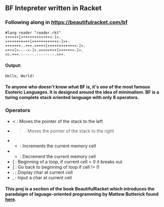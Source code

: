 ## BF Intepreter written in Racket
### Following along in https://beautifulracket.com/bf
```racket
#lang reader "reader.rkt"
++++++[>++++++++++++<-]>.
>++++++++++[>++++++++++<-]>+.
+++++++..+++.>++++[>+++++++++++<-]>.
<+++[>----<-]>.<<<<<+++[>+++++<-]>.
>>.+++.------.--------.>>+.
```
#### Output:
```
Hello, World!
```
#### To anyone who doesn't know what BF is, it's one of the most famous Esoteric Languages. It is designed around the idea of minimalism. BF is a turing complete stack oriented language with only 8 operators.

### Operators
- < : Moves the pointer of the stack to the left
- > : Moves the pointer of the stack to the right
- + : Increments the current memory cell
- - : Decrement the current memory cell 
- [ : Beginning of a loop, if current cell = 0 it breaks out
- ] : Go back to beginning of loop if cell != 0 
- . : Display char at current cell
- , : Input a char at current cell

#### This proj is a section of the book BeautifulRacket which introduces the paradaigm of laguage-oriented programming by Mattew Butterick found [here]('https://beautifulracket.com/').  
